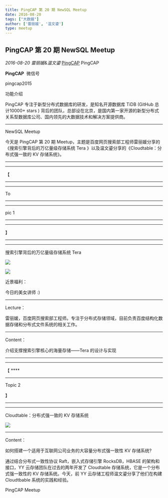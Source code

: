 ```yaml
---
title: PingCAP 第 20 期 NewSQL Meetup
date: 2016-08-20
tags: ["大数据"]
author: ['雷丽媛', '温文鎏']
type: meetup
---
```


## PingCAP 第 20 期 NewSQL Meetup

*2016-08-20* *雷丽媛&温文鎏* [PingCAP](##)
PingCAP

**PingCAP** ![]()
微信号

pingcap2015

功能介绍

PingCAP 专注于新型分布式数据库的研发，是知名开源数据库 TiDB (GitHub 总计10000+ stars ) 背后的团队，总部设在北京，是国内第一家开源的新型分布式关系型数据库公司、国内领先的大数据技术和解决方案提供商。

** **

NewSQL Meetup

今天是 PingCAP 第 20 期 Meetup，主题是百度网页搜索部工程师雷丽媛分享的《搜索引擎背后的万亿量级存储系统 Tera 》以及温文鎏分享的《Cloudtable：分布式强一致的 KV 存储系统》。

****

****

【

****
****

To

****
****

pic 1

****
****

】

****
****

搜索引擎背后的万亿量级存储系统 Tera

![](./media/meetup-560e7885729e5b5cd2769ce5e8390dec.jpeg)

![](./media/meetup-002eb7222c087ae2a6796c1f336c2c93.jpeg)

近景福利：

今日的美女讲师 :)

****

Lecture：

雷丽媛，百度网页搜索部工程师。专注于分布式存储领域，目前负责百度结构化数据存储和分布式文件系统的相关工作。

****

Content：

介绍支撑搜索引擎核心的海量存储——Tera 的设计与实现

****

****

【 ****

****

Topic 2

】
****
****

Cloudtable：分布式强一致的 KV 存储系统

![](./media/meetup-a583767d675b6094cab1d1d22426588d.jpeg)

****

Content：

如何搭建一个适用于互联网公司业务的大容量分布式强一致性 KV 存储系统?

通过结合分布式一致性协议 Raft，嵌入式存储引擎 RocksDB，HBASE 的架构和接口，YY 云存储团队在过去的两年开发了 Cloudtable 存储系统，它是一个分布式强一致性的 KV 存储系统。今天，前 YY 云存储工程师温文鎏分享了他们在构建 Cloudtbable 系统的实践和经验。

PingCAP Meetup

